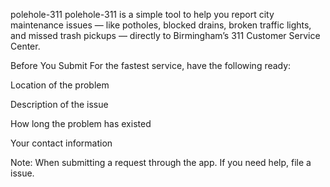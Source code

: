 polehole-311
polehole-311 is a simple tool to help you report city maintenance issues — like potholes, blocked drains, broken traffic lights, and missed trash pickups — directly to Birmingham’s 311 Customer Service Center.


Before You Submit
For the fastest service, have the following ready:

Location of the problem

Description of the issue

How long the problem has existed

Your contact information

Note:
When submitting a request through the app. If you need help,  file a issue.

